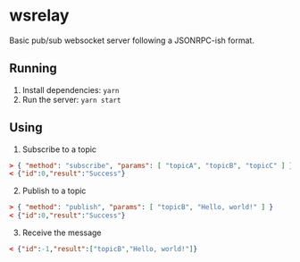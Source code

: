 # wsrelay

Basic pub/sub websocket server following a JSONRPC-ish format.

## Running

1. Install dependencies: `yarn`
2. Run the server: `yarn start`

## Using

1. Subscribe to a topic

```json
> { "method": "subscribe", "params": [ "topicA", "topicB", "topicC" ] }
< {"id":0,"result":"Success"}
```

2. Publish to a topic

```json
> { "method": "publish", "params": [ "topicB", "Hello, world!" ] }
< {"id":0,"result":"Success"}
```

3. Receive the message

```json
< {"id":-1,"result":["topicB","Hello, world!"]}
```
